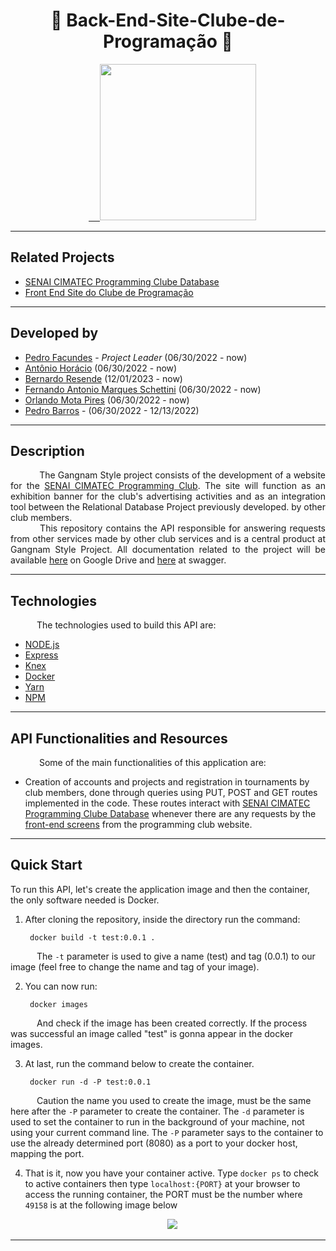 <h1 align="center"> 🦆 Back-End-Site-Clube-de-Programação 🦆 </h1>

<div align="center">
&emsp;<a href="https://github.com/ClubeProgramacaoSSA">
&emsp;<img height = "250em" src = "https://user-images.githubusercontent.com/80331486/174205946-fca931d0-ce3c-419c-9eec-2e6bddc4b1d6.png"/>
</a>
</div>

---
## Related Projects

- [SENAI CIMATEC Programming Clube Database](https://github.com/ClubeProgramacaoSSA/Programing-Club-Relational-Database#the-future)
- [Front End Site do Clube de Programação](https://github.com/ClubeProgramacaoSSA/Front-End-Site-Clube-de-Programacao)

---

## Developed by

- [Pedro Facundes](https://github.com/FacundesPedro) - _Project Leader_ (06/30/2022 - now)
- [Antônio Horácio](https://github.com/AntonioHoracio77) (06/30/2022 - now)
- [Bernardo Resende](https://github.com/BernardoSResende) (12/01/2023 - now)
- [Fernando Antonio Marques Schettini](https://github.com/FernandoSchett) (06/30/2022 - now)
- [Orlando Mota Pires](https://github.com/orlandomotapires) (06/30/2022 - now)
- [Pedro Barros](https://github.com/pedrobarros01) - (06/30/2022 - 12/13/2022)

---

## Description

<div align = "justify">
&emsp;&emsp;&emsp; The Gangnam Style project consists of the development of a website for the <a href = "https://github.com/ClubeProgramacaoSSA">SENAI CIMATEC Programming Club</a>. The site will function as an exhibition banner for the club's advertising activities and as an integration tool between the Relational Database Project previously developed.
by other club members.</br>
&emsp;&emsp;&emsp; This repository contains the API responsible for answering requests from other services made by other club services and is a central product at Gangnam Style Project. All documentation related to the project will be available <a href ="https://drive.google.com/drive/folders/1RJ7gmUiI1yTD119yCH66UnsJEl0hF3kf?usp=sharing">here</a> on Google Drive and <a href= "https://app.swaggerhub.com/apis/orlandomotapires/ClubeDeProgramacao/2.0")>here</a> at swagger.</br>
</div>

---

## Technologies

&emsp;&emsp;&emsp;The technologies used to build this API are:

- [NODE.js](https://github.com/nodejs/node)
- [Express](https://github.com/expressjs/express)
- [Knex](https://github.com/knex/knex)
- [Docker](https://github.com/docker/cli)
- [Yarn](https://github.com/yarnpkg/yarn)
- [NPM](https://github.com/npm/cli)

---

## API Functionalities and Resources

&emsp;&emsp;&emsp; Some of the main functionalities of this application are:

- Creation of accounts and projects and registration in tournaments by club members, done through queries using PUT, POST and GET routes implemented in the code. These routes interact with [SENAI CIMATEC Programming Clube Database](https://github.com/ClubeProgramacaoSSA/Programing-Club-Relational-Database#the-future) whenever there are any requests by the [front-end screens](https://github.com/ClubeProgramacaoSSA/Front-End-Site-Clube-de-Programacao) from the programming club website.

---

## Quick Start

To run this API, let's create the application image and then the container, the only software needed is Docker.

1. After cloning the repository, inside the directory run the command:

        docker build -t test:0.0.1 .

&emsp;&emsp;&emsp;The `-t` parameter is used to give a name (test) and tag (0.0.1) to our image (feel free to change the name and tag of your image).

2. You can now run: </br>
   
        docker images

&emsp;&emsp;&emsp;And check if the image has been created correctly. If the process was successful an image called "test" is gonna appear in the docker images.

3. At last, run the command below to create the container.

        docker run -d -P test:0.0.1

&emsp;&emsp;&emsp;Caution the name you used to create the image, must be the same here after the `-P` parameter to create the container. The `-d` parameter is used to set the container to run in the background of your machine, not using your current command line. The `-P` parameter says to the container to use the already determined port (8080) as a port to your docker host, mapping the port.

4. That is it, now you have your container active. Type `docker ps` to check to active containers then type `localhost:{PORT}` at your browser to access the running container, the PORT must be the number where `49158` is at the following image below

<div align="center">
&emsp;<img src = "https://user-images.githubusercontent.com/80331468/212176925-4de4d089-70f5-4934-a300-ecdaa9480dbd.png"/>
</a>
</div>

---

